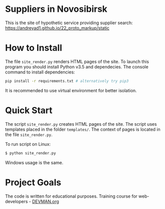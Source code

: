 # Suppliers in Novosibirsk

This is the site of hypothetic service providing supplier search: 
https://andreyad1.github.io/22_proto_markup/static

# How to Install

The file `site_render.py` renders HTML pages of the site. 
To launch this program you should install Python v3.5 and dependecies.
The console command to install dependencies: 

```bash
pip install -r requirements.txt # alternatively try pip3
```

It is recommended to use virtual environment for better isolation.

# Quick Start

The script `site_render.py` creates HTML pages of the site. 
The script uses templates placed in the folder `templates/`.
The context of pages is located in the file `site_render.py`.

To run script on Linux:
```bash
$ python site_render.py
``` 

Windows usage is the same.

# Project Goals

The code is written for educational purposes. Training course for web-developers - [DEVMAN.org](https://devman.org)
